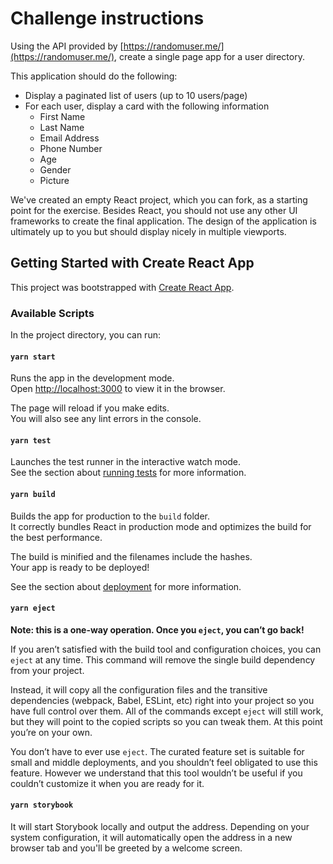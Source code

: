 # Challenge instructions

Using the API provided by [https://randomuser.me/](https://randomuser.me/), create a single page app for a user directory. 

This application should do the following:

- Display a paginated list of users (up to 10 users/page)
- For each user, display a card with the following information
  - First Name
  - Last Name
  - Email Address
  - Phone Number
  - Age
  - Gender
  - Picture

We've created an empty React project, which you can fork, as a starting point for the exercise. Besides React, you should not use any other UI frameworks to create the final application. The design of the application is ultimately up to you but should display nicely in multiple viewports.

## Getting Started with Create React App

This project was bootstrapped with [Create React App](https://github.com/facebook/create-react-app).

### Available Scripts

In the project directory, you can run:

#### `yarn start`

Runs the app in the development mode.\
Open [http://localhost:3000](http://localhost:3000) to view it in the browser.

The page will reload if you make edits.\
You will also see any lint errors in the console.

#### `yarn test`

Launches the test runner in the interactive watch mode.\
See the section about [running tests](https://facebook.github.io/create-react-app/docs/running-tests) for more information.

#### `yarn build`

Builds the app for production to the `build` folder.\
It correctly bundles React in production mode and optimizes the build for the best performance.

The build is minified and the filenames include the hashes.\
Your app is ready to be deployed!

See the section about [deployment](https://facebook.github.io/create-react-app/docs/deployment) for more information.

#### `yarn eject`

**Note: this is a one-way operation. Once you `eject`, you can’t go back!**

If you aren’t satisfied with the build tool and configuration choices, you can `eject` at any time. This command will remove the single build dependency from your project.

Instead, it will copy all the configuration files and the transitive dependencies (webpack, Babel, ESLint, etc) right into your project so you have full control over them. All of the commands except `eject` will still work, but they will point to the copied scripts so you can tweak them. At this point you’re on your own.

You don’t have to ever use `eject`. The curated feature set is suitable for small and middle deployments, and you shouldn’t feel obligated to use this feature. However we understand that this tool wouldn’t be useful if you couldn’t customize it when you are ready for it.

#### `yarn storybook` 

It will start Storybook locally and output the address. Depending on your system configuration, it will automatically open the address in a new browser tab and you'll be greeted by a welcome screen.
